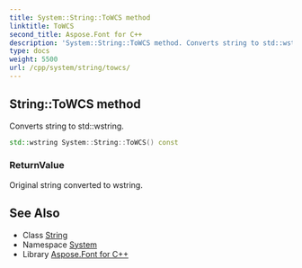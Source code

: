 ```yaml
---
title: System::String::ToWCS method
linktitle: ToWCS
second_title: Aspose.Font for C++
description: 'System::String::ToWCS method. Converts string to std::wstring in C++.'
type: docs
weight: 5500
url: /cpp/system/string/towcs/
---
```

## String::ToWCS method


Converts string to std::wstring.

```cpp
std::wstring System::String::ToWCS() const
```


### ReturnValue

Original string converted to wstring.

## See Also

* Class [String](../)
* Namespace [System](../../)
* Library [Aspose.Font for C++](../../../)
